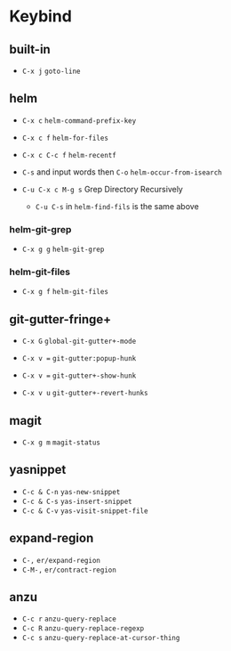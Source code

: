 Keybind
=======

built-in
--------

* `C-x j` `goto-line`

helm
----

* `C-x c` `helm-command-prefix-key`

* `C-x c f` `helm-for-files`
* `C-x c C-c f` `helm-recentf`


* `C-s` and input words then `C-o` `helm-occur-from-isearch`
* `C-u C-x c M-g s` Grep Directory Recursively
  * `C-u C-s` in `helm-find-fils` is the same above

### helm-git-grep

* `C-x g g` `helm-git-grep`

### helm-git-files

* `C-x g f` `helm-git-files`

git-gutter-fringe+
------------------

* `C-x G` `global-git-gutter+-mode`
* `C-x v =` `git-gutter:popup-hunk`

* `C-x v =` `git-gutter+-show-hunk`
* `C-x v u` `git-gutter+-revert-hunks`

magit
-----

* `C-x g m` `magit-status`

yasnippet
---------

* `C-c & C-n` `yas-new-snippet`
* `C-c & C-s` `yas-insert-snippet`
* `C-c & C-v` `yas-visit-snippet-file`

expand-region
-------------

* `C-,` `er/expand-region`
* `C-M-,` `er/contract-region`

anzu
----

* `C-c r` `anzu-query-replace`
* `C-c R` `anzu-query-replace-regexp`
* `C-c s` `anzu-query-replace-at-cursor-thing`
